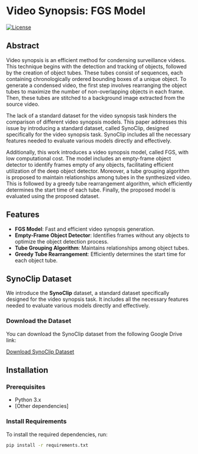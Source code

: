 # Video Synopsis: FGS Model

[![License](https://img.shields.io/badge/license-MIT-blue.svg)](LICENSE)

## Abstract
Video synopsis is an efficient method for condensing surveillance videos. This technique begins with the detection and tracking of objects, followed by the creation of object tubes. These tubes consist of sequences, each containing chronologically ordered bounding boxes of a unique object. To generate a condensed video, the first step involves rearranging the object tubes to maximize the number of non-overlapping objects in each frame. Then, these tubes are stitched to a background image extracted from the source video.

The lack of a standard dataset for the video synopsis task hinders the comparison of different video synopsis models. This paper addresses this issue by introducing a standard dataset, called SynoClip, designed specifically for the video synopsis task. SynoClip includes all the necessary features needed to evaluate various models directly and effectively.

Additionally, this work introduces a video synopsis model, called FGS, with low computational cost. The model includes an empty-frame object detector to identify frames empty of any objects, facilitating efficient utilization of the deep object detector. Moreover, a tube grouping algorithm is proposed to maintain relationships among tubes in the synthesized video. This is followed by a greedy tube rearrangement algorithm, which efficiently determines the start time of each tube. Finally, the proposed model is evaluated using the proposed dataset.

## Features
- **FGS Model**: Fast and efficient video synopsis generation.
- **Empty-Frame Object Detector**: Identifies frames without any objects to optimize the object detection process.
- **Tube Grouping Algorithm**: Maintains relationships among object tubes.
- **Greedy Tube Rearrangement**: Efficiently determines the start time for each object tube.

## SynoClip Dataset
We introduce the **SynoClip** dataset, a standard dataset specifically designed for the video synopsis task. It includes all the necessary features needed to evaluate various models directly and effectively.

### Download the Dataset
You can download the SynoClip dataset from the following Google Drive link:

[Download SynoClip Dataset](#your-google-drive-link-here)

## Installation

### Prerequisites
- Python 3.x
- [Other dependencies]

### Install Requirements
To install the required dependencies, run:
```bash
pip install -r requirements.txt
